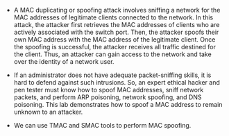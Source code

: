 - A MAC duplicating or spoofing attack involves sniffing a network for the MAC addresses of legitimate clients connected to the network. In this attack, the attacker first retrieves the MAC addresses of clients who are actively associated with the switch port. Then, the attacker spoofs their own MAC address with the MAC address of the legitimate client. Once the spoofing is successful, the attacker receives all traffic destined for the client. Thus, an attacker can gain access to the network and take over the identity of a network user.

- If an administrator does not have adequate packet-sniffing skills, it is hard to defend against such intrusions. So, an expert ethical hacker and pen tester must know how to spoof MAC addresses, sniff network packets, and perform ARP poisoning, network spoofing, and DNS poisoning. This lab demonstrates how to spoof a MAC address to remain unknown to an attacker.
- We can use TMAC and SMAC tools to perform MAC spoofing.